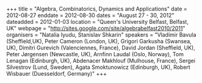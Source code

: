 +++
title = "Algebra, Combinatorics, Dynamics and Applications"
date = 2012-08-27
enddate = 2012-08-30
dates = "August 27 - 30, 2012"
dateadded = 2012-01-03
location = "Queen's University Belfast, Belfast, UK"
webpage = "http://sites.google.com/site/algebrabelfast2010/2011"
organisers = "Natalia Iyudu, Stanislav Shkarin"
speakers = "Vladimir Bavula (Sheffield,UK), Peter Cameron (London, UK), Grigori Garkusha (Swansea, UK), Dimitri Gurevich (Valenciennes, France), David Jordan (Sheffield, UK), Peter Jørgensen (Newcastle, UK), Arnfinn Laudal (Oslo, Norway), Tom Lenagan (Edinburgh, UK), Abdenacer Makhlouf (Mulhouse, France), Sergei Silvestrov (Lund, Sweden), Agata Smoktunowicz (Edinburgh, UK), Robert Wisbauer (Duesseldorf, Germany)"
+++
